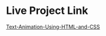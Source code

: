 # Live Project Link

<a href="https://mohit838.github.io/Text-Animation-Using-HTML-and-CSS/" target="_blank">Text-Animation-Using-HTML-and-CSS</a>
